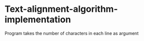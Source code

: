 # Text-alignment-algorithm-implementation

Program takes the number of characters in each line as argument
